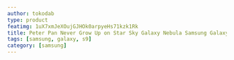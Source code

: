 ```yaml
---
author: tokodab
type: product
featimg: 1uX7xmJeXOujGJHOk0arpyeHs71kzk1Rk
title: Peter Pan Never Grow Up on Star Sky Galaxy Nebula Samsung Galaxy S9 Case
tags: [samsung, galaxy, s9]
category: [samsung]
---
```

